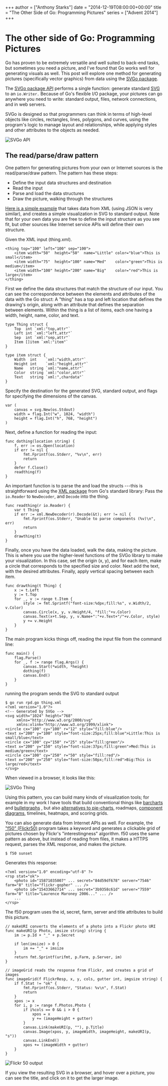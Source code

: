 +++
author = ["Anthony Starks"]
date = "2014-12-19T08:00:00+00:00"
title = "The Other Side of Go: Programming Pictures"
series = ["Advent 2014"]
+++

# The other side of Go: Programming Pictures

Go has proven to be extremely versatile and well suited to back-end
tasks, but sometimes you need a picture, and I've found that Go works
well for generating visuals as well. This post will explore one method
for generating pictures (specifically vector graphics) from data using
the [SVGo package](https://github.com/ajstarks/svgo).

The [SVGo package API](http://godoc.org/github.com/ajstarks/svgo)
performs a single function: generate standard
[SVG](http://www.w3.org/TR/SVG11/) to an `io.Writer.` Because of Go's
flexible I/O package, your pictures can go anywhere you need to write:
standard output, files, network connections, and in web servers.

SVGo is designed so that programmers can think in terms of high-level
objects like circles, rectangles, lines, polygons, and curves, using the
program's logic to manage layout and relationships, while applying
styles and other attributes to the objects as needed.

![SVGo API](https://farm9.staticflickr.com/8613/16056841885_9f13689cf6_b.jpg "SVGo API")

## The read/parse/draw pattern

One pattern for generating pictures from your own or Internet sources is
the read/parse/draw pattern. The pattern has these steps:

* Define the input data structures and destination
* Read the input
* Parse and load the data structures
* Draw the picture, walking through the structures

[Here is a simple example](https://github.com/ajstarks/svgo/blob/master/rpd/rpd.go)
that takes data from XML (using JSON is very
similar), and creates a simple visualization in SVG to standard output.
Note that for your own data you are free to define the input structure
as you see fit, but other sources like Internet service APIs will define
their own structure.

Given the XML input (thing.xml).

	<thing top="100" left="100" sep="100">
    	<item width="50"  height="50"  name="Little" color="blue">This is small</item>
    	<item width="75"  height="100" name="Med"    color="green">This is medium</item>
    	<item width="100" height="200" name="Big"    color="red">This is large</item>
	</thing>
	
First we define the data structures that match the structure of our
input.  You can see the correspondence between the elements and
attributes of the data with the Go struct: A "thing" has a top and left
location that defines the drawing's origin, along with an attribute that
defines the separation between elements. Within the thing is a list of
items, each one having a width, height, name, color, and text.

	type Thing struct {
		Top  int `xml:"top,attr"`
		Left int `xml:"left,attr"`
		Sep  int `xml:"sep,attr"`
		Item []item `xml:"item"`
	}
	
	type item struct {
		Width  int    `xml:"width,attr"`
		Height int    `xml:"height,attr"`
		Name   string `xml:"name,attr"`
		Color  string `xml:"color,attr"`
		Text   string `xml:",chardata"`
	}
	
Specify the destination for the generated SVG, standard output, and
flags for specifying the dimensions of the canvas.
	
	var (
		canvas = svg.New(os.Stdout)
		width = flag.Int("w", 1024, "width") 
		height = flag.Int("h", 768, "height") 
	)

Next, define a function for reading the input:

	func dothing(location string) {
		f, err := os.Open(location)
		if err != nil {
			fmt.Fprintf(os.Stderr, "%v\n", err)
			return
		}
		defer f.Close()
		readthing(f)
	}
	
An important function is to parse the and load the structs ---this is
straightforward using the [XML package](http://golang.org/pkg/encoding/xml/) from Go's standard
library: Pass the `io.Reader` to `NewDecoder`, and `Decode` into the
thing.

	func readthing(r io.Reader) {
		var t Thing
		if err := xml.NewDecoder(r).Decode(&t); err != nil {
			fmt.Fprintf(os.Stderr, "Unable to parse components (%v)\n", err)
			return
		}
		drawthing(t)
	}

Finally, once you have the data loaded, walk the data, making the
picture. This is where you use the higher-level functions of the SVGo
library to make your visualization. In this case, set the origin (x, y),
and for each item, make a circle that corresponds to the specified size
and color. Next add the text, with the desired attributes.  Finally,
apply vertical spacing between each item.

	func drawthing(t Thing) {
		x := t.Left
		y := t.Top
		for _, v := range t.Item {
			style := fmt.Sprintf("font-size:%dpx;fill:%s", v.Width/2, v.Color)
			canvas.Circle(x, y, v.Height/4, "fill:"+v.Color)
			canvas.Text(x+t.Sep, y, v.Name+":"+v.Text+"/"+v.Color, style)
			y += v.Height
		} 
	}

The main program kicks things off, reading the input file from the command line:

	func main() {
		flag.Parse()
		for _, f := range flag.Args() {
			canvas.Start(*width, *height)
			dothing(f)
			canvas.End()
		}
	}


running the program sends the SVG to standard output

	$ go run rpd.go thing.xml
	<?xml version="1.0"?>
	<!-- Generated by SVGo -->
	<svg width="1024" height="768"
		 xmlns="http://www.w3.org/2000/svg" 
		 xmlns:xlink="http://www.w3.org/1999/xlink">
	<circle cx="100" cy="100" r="12" style="fill:blue"/>
	<text x="200" y="100" style="font-size:25px;fill:blue">Little:This is small/blue</text>
	<circle cx="100" cy="150" r="25" style="fill:green"/>
	<text x="200" y="150" style="font-size:37px;fill:green">Med:This is medium/green</text>
	<circle cx="100" cy="250" r="50" style="fill:red"/>
	<text x="200" y="250" style="font-size:50px;fill:red">Big:This is large/red</text>
	</svg>

When viewed in a browser, it looks like this:

![SVGo Thing](https://farm8.staticflickr.com/7548/16031051506_81f407ba05_b.jpg "Thing Output")

Using this pattern, you can build many kinds of visualization tools; for
example in my work I have tools that build conventional things like
[barcharts](https://github.com/ajstarks/svgo/tree/master/barchart) and
[bulletgraphs](https://github.com/ajstarks/svgo/tree/master/bulletgraph)
, but also [alternatives to
pie-charts](https://github.com/ajstarks/svgo/tree/master/pmap),
roadmaps, [component
diagrams](https://github.com/ajstarks/svgo/tree/master/compx),
timelines, heatmaps, and scoring grids.

You can also generate data from Internet APIs as well.  For example, the
["f50" (Flickr50)](https://github.com/ajstarks/svgo/tree/master/f50)
program takes a keyword and generates a clickable grid of pictures
chosen by Flickr's "interestingness" algorithm. f50 uses the same
pattern as above, but instead of reading from files, it makes a HTTPS
request, parses the XML response, and makes the picture.

	$ f50 sunset
	
Generates this response:

	<?xml version="1.0" encoding="utf-8" ?> 
	<rsp stat="ok">
		<photo id="15871035007" ... secret="84d59df678" server="7546" farm="8" title="flickr-gopher" ... />
		<photo id="15433662714" ... secret="3b9358c61d" server="7559" farm="8" title="Laurence Maroney 2006..." ... />
		...
	</rsp>
	
The f50 program uses the id, secret, farm, server and title attributes to build this picture.

	// makeURI converts the elements of a photo into a Flickr photo URI
	func makeURI(p Photo, imsize string) string {
		im := p.Id + "_" + p.Secret

		if len(imsize) > 0 {
			im += "_" + imsize
		}
		return fmt.Sprintf(urifmt, p.Farm, p.Server, im)
	}

	// imageGrid reads the response from Flickr, and creates a grid of images
	func imageGrid(f FlickrResp, x, y, cols, gutter int, imgsize string) {
		if f.Stat != "ok" {
			fmt.Fprintf(os.Stderr, "Status: %v\n", f.Stat)
			return
		}
		xpos := x
		for i, p := range f.Photos.Photo {
			if i%cols == 0 && i > 0 {
				xpos = x
				y += (imageHeight + gutter)
			}
			canvas.Link(makeURI(p, ""), p.Title)
			canvas.Image(xpos, y, imageWidth, imageHeight, makeURI(p, "s"))
			canvas.LinkEnd()
			xpos += (imageWidth + gutter)
		}
	}
	
![Flickr 50 output](https://farm8.staticflickr.com/7546/15871035007_84d59df678_z.jpg "Flickr 50: gopher")

If you view the resulting SVG in a browser, and hover over a picture, you can see the title, and click on it to get the larger image.






